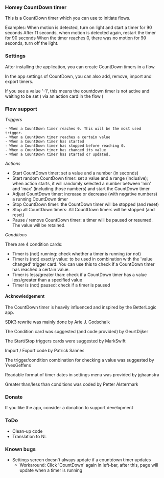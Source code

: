 ### Homey CountDown timer
This is a CountDown timer which you can use to initiate flows.

Examples: When motion is detected, turn on light and start a timer for 90 seconds
	  After 11 seconds, when motion is detected again, restart the timer for 90 seconds
	  When the timer reaches 0, there was no motion for 90 seconds, turn off the light.

### Settings

After installing the application, you can create CountDown timers in a flow.

In the app settings of CountDown, you can also add, remove, import and export timers.

If you see a value '-1', this means the countdown timer is not active and waiting to be set ( via an action card in the flow )

### Flow support

*Triggers*

	- When a CountDown timer reaches 0. This will be the most used trigger.
	- When a CountDown timer reaches a certain value
	- When a CountDown timer has started
	- When a CountDown timer has stopped before reaching 0.
	- When a CountDown timer has changed its value
	- When a CountDown timer has started or updated.

*Actions*

- Start CountDown timer: set a value and a number (in seconds)
- Start random CountDown timer: set a value and a range (inclusive); when action starts, it will randomly selected a number between 'min' and 'max' (including those numbers) and start the CountDown timer
- Adjust CountDown timer: increase or decrease (with negative numbers) a running CountDown timer
- Stop CountDown timer: the CountDown timer will be stopped (and reset)
- Stop all CountDown timers: All CountDown timers will be stopped (and reset)
- Pause / remove CountDown timer: a timer will be paused or resumed. The value will be retained.

*Conditions*

There are 4 condition cards:

- Timer is (not) running: check whether a timer is running (or not)
- Timer is (not) exactly value: to be used in combination with the 'value changed' trigger card. You can use this to check if a CountDown timer has reached a certain value.
- Timer is less/greater than: check if a CountDown timer has a value less/greater than a specified value
- Timer is (not) paused: check if a timer is paused

#### Acknowledgement

The CountDown timer is heavily influenced and inspired by the BetterLogic app.

SDK3 rewrite was mainly done by Arie J. Godschalk

The Condition card was suggested (and code provided) by GeurtDijker

The Start/Stop triggers cards were suggested by MarkSwift

Import / Export code by Patrick Sannes

The trigger/condition combination for checking a value was suggested by YvesGeffens

Readable format of timer dates in settings menu was provided by jghaanstra

Greater than/less than conditions was coded by Petter Alstermark

### Donate

If you like the app, consider a donation to support development  

### ToDo

- Clean-up code
- Translation to NL

### Known bugs

- Settings screen doesn't always update if a countdown timer updates
    - Workaround: Click 'CountDown' again in left-bar, after this, page will update when a timer is running
